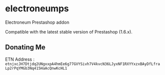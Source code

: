 # electroneumps
Electroneum Prestashop addon

Compatible with the latest stable version of Prestashop (1.6.x).

## Donating Me
ETN Address : `etnjxcJH7Dtjdq2UNgxxpA4hmEe6g77GVYSivh7V4kvcN36LJyxNF1RXYYxzxBAyDfLfraLp2rPqYMGb3Nq415HaAcQnwKcHL1`
